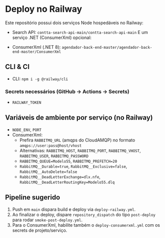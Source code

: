 # Deploy no Railway

Este repositório possui dois serviços Node hospedáveis no Railway:

- Search API: `contta-search-api-main/contta-search-api-main`
E um serviço .NET (ConsumerXml) opcional:

- ConsumerXml (.NET 8): `agendador-back-end-master/agendador-back-end-master/ConsumerXml`
## CLI & CI
- CLI: `npm i -g @railway/cli`
### Secrets necessários (GitHub → Actions → Secrets)
- `RAILWAY_TOKEN`

## Variáveis de ambiente por serviço (no Railway)
- `NODE_ENV`, `PORT`
 - ConsumerXml:
	 - Prefira `RABBITMQ_URL` (amqps do CloudAMQP) no formato `amqps://user:pass@host/vhost`
	 - Alternativas: `RABBITMQ_HOST`, `RABBITMQ_PORT`, `RABBITMQ_VHOST`, `RABBITMQ_USER`, `RABBITMQ_PASSWORD`
	 - `RABBITMQ_QUEUE=Modelo55`, `RABBITMQ_PREFETCH=20`
	 - `RabbitMQ__Durable=true`, `RabbitMQ__Exclusive=false`, `RabbitMQ__AutoDelete=false`
	 - `RabbitMQ__DeadLetterExchange=dlx.nfe`, `RabbitMQ__DeadLetterRoutingKey=Modelo55.dlq`

## Pipeline sugerido
1. Push em `main` dispara build e deploy via `deploy-railway.yml`.
2. Ao finalizar o deploy, dispare `repository_dispatch` do tipo `post-deploy` para rodar `smoke-post-deploy.yml`.
3. Para o ConsumerXml, habilite também o `deploy-consumerxml.yml` com os secrets de projeto/serviço.

